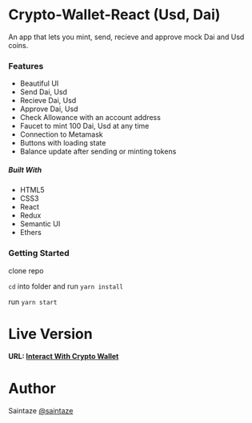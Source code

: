 # Crypto-Wallet-React (Usd, Dai)
An app that lets you mint, send, recieve and approve mock Dai and Usd coins.  

### Features
+ Beautiful UI
+ Send Dai, Usd
+ Recieve Dai, Usd
+ Approve Dai, Usd
+ Check Allowance with an account address
+ Faucet to mint 100 Dai, Usd at any time
+ Connection to Metamask
+ Buttons with loading state
+ Balance update after sending or minting tokens

##### Built With
+ HTML5
+ CSS3
+ React
+ Redux
+ Semantic UI
+ Ethers

### Getting Started
clone repo

`cd` into folder and run `yarn install`

run `yarn start`

# Live Version
#### URL: [Interact With Crypto Wallet](https://startup-progress-ayezahmed.vercel.app)

# Author
Saintaze [@saintaze](https://github.com/saintaze/)